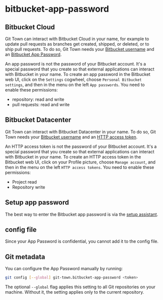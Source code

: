 # bitbucket-app-password

## Bitbucket Cloud
Git Town can interact with Bitbucket Cloud in your name, for example to update
pull requests as branches get created, shipped, or deleted, or to ship pull
requests. To do so, Git Town needs your
[Bitbucket username](bitbucket-username.md) and an
[Bitbucket App Password](https://support.atlassian.com/bitbucket-cloud/docs/app-passwords).

An app password is not the password of your Bitbucket account. It's a special
password that you create so that external applications can interact with
Bitbucket in your name. To create an app password in the Bitbucket web UI, click
on the `Settings` cogwheel, choose `Personal Bitbucket settings`, and then in
the menu on the left `App passwords`. You need to enable these permissions:

- repository: read and write
- pull requests: read and write

## Bitbucket Datacenter
Git Town can interact with Bitbucket Datacenter in your name. To do so, Git Town needs your
[Bitbucket username](bitbucket-username.md) and an
[HTTP access token](https://confluence.atlassian.com/bitbucketserver/http-access-tokens-939515499.html).

An HTTP access token is not the password of your Bitbucket account. It's a special
password that you create so that external applications can interact with
Bitbucket in your name. To create an HTTP access token in the Bitbucket web UI, click
on your Profile picture, choose `Manage account`, and then in the menu on the left
`HTTP access tokens`. You need to enable these permissions:

- Project read
- Repository write

## Setup app password

The best way to enter the Bitbucket app password is via the
[setup assistant](../configuration.md).

## config file

Since your App Password is confidential, you cannot add it to the config file.

## Git metadata

You can configure the App Password manually by running:

```bash
git config [--global] git-town.bitbucket-app-password <token>
```

The optional `--global` flag applies this setting to all Git repositories on
your machine. Without it, the setting applies only to the current repository.
